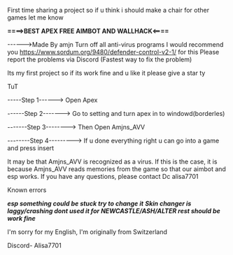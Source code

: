 First time sharing a project so if u think i should make a chair for other games let me know 


**====>BEST APEX FREE AIMBOT AND WALLHACK<====**


------>Made By amjn 
Turn off all anti-virus programs 
I would recommend you https://www.sordum.org/9480/defender-control-v2-1/ for this
Please report the problems via Discord (Fastest way to fix the problem)

Its my first project so if its work fine and u like it please give a star ty

TuT

-----Step 1------> Open Apex

------Step 2-------> Go to setting and turn apex in to windowd(borderles)

-------Step 3--------> Then Open Amjns_AVV

--------Step 4---------> If u done everything right u can go into a game and press insert

It may be that Amjns_AVV is recognized as a virus. If this is the case, it is because Amjns_AVV reads memories from the game so that our aimbot and esp works. If you have any questions, please contact Dc alisa7701

Known errors 

*****esp something could be stuck try to change it*****
*****Skin changer is laggy/crashing dont used it for NEWCASTLE/ASH/ALTER rest should be work fine*****



I'm sorry for my English, I'm originally from Switzerland


Discord- Alisa7701

